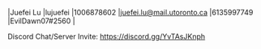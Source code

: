 |Juefei Lu |lujuefei |1006878602 |juefei.lu@mail.utoronto.ca |6135997749 |EvilDawn07#2560 |



Discord Chat/Server Invite: https://discord.gg/YvTAsJKnph